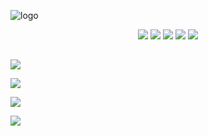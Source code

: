 ![logo](https://i.imgur.com/tYNx9fY.png)

<p align="center">
  <a href="https://comfig.app/huds/page/sunsethud"><img src="https://i.imgur.com/0o80QUt.png"></a>
  <a href="https://tf2huds.dev/hud/Sunset-Hud"><img src="https://i.imgur.com/lF9XotO.png"></a>
  <a href="https://www.teamfortress.tv/53596/sunset-hud"><img src="https://i.imgur.com/xTQ26gp.png"></a>
  <a href="https://gamebanana.com/mods/291779"><img src="https://i.imgur.com/UzXoexI.png"></a>
  <a href="https://www.editor.criticalflaw.ca/"><img src="https://i.imgur.com/6JJTzkc.png"></a>
</p>

##

<a href="https://imgur.com/a/cJYtauq"><img src="https://i.imgur.com/vVxJdvB.png"></a>

<a href="https://github.com/Hypnootize/Sunset-Hud/wiki"><img src="https://i.imgur.com/UpvlsG7.png"></a>

<a href="https://github.com/Hypnootize/Sunset-Hud/wiki/Customization"><img src="https://i.imgur.com/tDsELgW.png"></a>

<a href="https://github.com/Hypnootize/Sunset-Hud/wiki/Credits"><img src="https://i.imgur.com/CjePbm6.png"></a>
